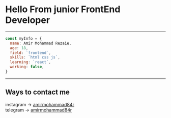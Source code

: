 # Hello From junior FrontEnd Developer
---
``` javascript
const myInfo = {
  name: Amir Mohammad Rezaie,
  age: 18,
  field: `frontend`,
  skills: `html css js`,
  learning: `react`,
  working: false,
}
```
---
## Ways to contact me
instagram -> <a href="https://instagram.com/amirmohammad84r?igshid=cndmYWh1NnR1cHJj">amirmohammad84r</a><br>
telegram -> <a href="http://telegram.me/amirmohammad84r">amirmohammad84r</a>
